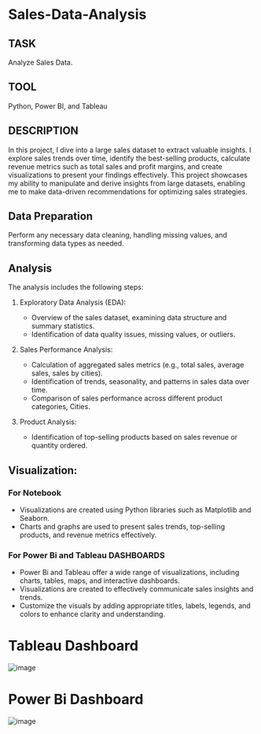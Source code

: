 # Sales-Data-Analysis

## TASK
Analyze Sales Data.

## TOOL
Python, Power BI, and Tableau

## DESCRIPTION
In this project, I dive into a large sales dataset to extract valuable insights. I explore sales trends over time, identify the best-selling products, calculate revenue metrics such as total sales and profit margins, and create visualizations to present your findings effectively. This project showcases my ability to manipulate and derive insights from large datasets, enabling me to make data-driven recommendations for optimizing sales strategies.

## Data Preparation
Perform any necessary data cleaning, handling missing values, and transforming data types as needed.

## Analysis

The analysis includes the following steps:

1. Exploratory Data Analysis (EDA):
   - Overview of the sales dataset, examining data structure and summary statistics.
   - Identification of data quality issues, missing values, or outliers.

2. Sales Performance Analysis:
   - Calculation of aggregated sales metrics (e.g., total sales, average sales, sales by cities).
   - Identification of trends, seasonality, and patterns in sales data over time.
   - Comparison of sales performance across different product categories, Cities.

3. Product Analysis:
   - Identification of top-selling products based on sales revenue or quantity ordered.

## Visualization:
### For Notebook
- Visualizations are created using Python libraries such as Matplotlib and Seaborn.
- Charts and graphs are used to present sales trends, top-selling products, and revenue metrics effectively.
  
### For Power Bi and Tableau DASHBOARDS
- Power Bi and Tableau offer a wide range of visualizations, including charts, tables, maps, and interactive dashboards.
- Visualizations are created to effectively communicate sales insights and trends.
- Customize the visuals by adding appropriate titles, labels, legends, and colors to enhance clarity and understanding.

# Tableau Dashboard
![image](https://github.com/AmiraQadry/Sales-Data-Analysis/blob/main/Sales%20Data%20Analysis%20Tableau.png)

# Power Bi Dashboard
![image](https://github.com/AmiraQadry/Sales-Data-Analysis/blob/main/Sales%20Data%20Analysis%20Power%20Bi.png)
